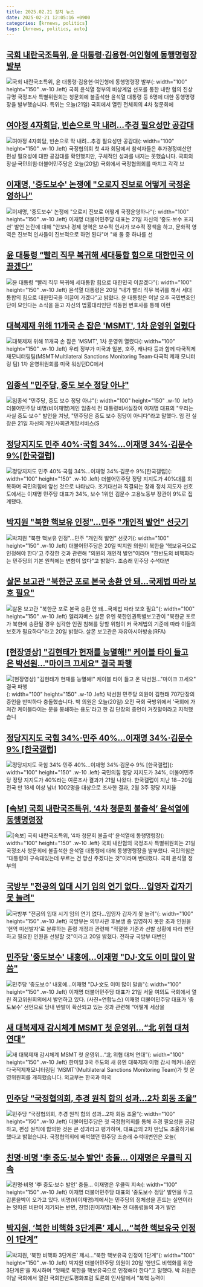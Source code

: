 ```yaml
---
title: 2025.02.21 정치 뉴스
date: 2025-02-21 12:05:16 +0900
categories: [krnews, politics]
tags: [krnews, politics, auto]
---
```

## [국회 내란국조특위, 윤 대통령·김용현·여인형에 동행명령장 발부](https://n.news.naver.com/mnews/article/056/0011897586)

![국회 내란국조특위, 윤 대통령·김용현·여인형에 동행명령장 발부](https://mimgnews.pstatic.net/image/origin/056/2025/02/21/11897586.jpg?type=nf220_150){: width="100" height="150" .w-10 .left}
국회 윤석열 정부의 비상계엄 선포를 통한 내란 혐의 진상규명 국정조사 특별위원회는 청문회에 불출석한 윤석열 대통령 등 6명에 대한 동행명령장을 발부했습니다. 특위는 오늘(21일) 국회에서 열린 전체회의 4차 청문회에

## [여야정 4자회담, 빈손으로 막 내려…추경 필요성만 공감대](https://n.news.naver.com/mnews/article/422/0000715217)

![여야정 4자회담, 빈손으로 막 내려…추경 필요성만 공감대](https://mimgnews.pstatic.net/image/origin/422/2025/02/20/715217.jpg?type=nf220_150){: width="100" height="150" .w-10 .left}
국정협의회 첫 4자 회담에서 참석자들은 추가경정예산안 편성 필요성에 대한 공감대를 확인했지만, 구체적인 성과를 내지는 못했습니다. 국회의장실·국민의힘·더불어민주당은 오늘(20일) 국회에서 국정협의회를 마치고 각각 브

## [이재명, '중도보수' 논쟁에 "오로지 진보로 어떻게 국정운영하나"](https://n.news.naver.com/mnews/article/654/0000107254)

![이재명, '중도보수' 논쟁에 "오로지 진보로 어떻게 국정운영하나"](https://mimgnews.pstatic.net/image/origin/654/2025/02/21/107254.jpg?type=nf220_150){: width="100" height="150" .w-10 .left}
이재명 더불어민주당 대표는 21일 자신의 '중도·보수 포지션' 발언 논란에 대해 "안보나 경제 영역은 보수적 인사가 보수적 정책을 하고, 문화적 영역은 진보적 인사들이 진보적으로 하면 된다"며 "왜 둘 중 하나를 선

## [윤 대통령 “빨리 직무 복귀해 세대통합 힘으로 대한민국 이끌겠다”](https://n.news.naver.com/mnews/article/025/0003422133)

![윤 대통령 “빨리 직무 복귀해 세대통합 힘으로 대한민국 이끌겠다”](https://mimgnews.pstatic.net/image/origin/025/2025/02/20/3422133.jpg?type=nf220_150){: width="100" height="150" .w-10 .left}
윤석열 대통령은 20일 “내가 빨리 직무 복귀를 해서 세대 통합의 힘으로 대한민국을 이끌어 가겠다”고 밝혔다. 윤 대통령은 이날 오후 국민변호인단이 모인다는 소식을 듣고 자신의 법률대리인단 석동현 변호사를 통해 이런

## [대북제재 위해 11개국 손 잡은 'MSMT', 1차 운영위 열렸다](https://n.news.naver.com/mnews/article/018/0005948257)

![대북제재 위해 11개국 손 잡은 'MSMT', 1차 운영위 열렸다](https://mimgnews.pstatic.net/image/origin/018/2025/02/21/5948257.jpg?type=nf220_150){: width="100" height="150" .w-10 .left}
우리 정부가 미국과 일본, 호주, 캐나다 등과 함께 다국적제재모니터링팀(MSMT·Multilateral Sanctions Monitoring Team·다국적 제재 모니터링 팀) 1차 운영위원회를 미국 워싱턴DC에서

## [임종석 "민주당, 중도 보수 정당 아냐"](https://n.news.naver.com/mnews/article/015/0005097256)

![임종석 "민주당, 중도 보수 정당 아냐"](https://mimgnews.pstatic.net/image/origin/015/2025/02/21/5097256.jpg?type=nf220_150){: width="100" height="150" .w-10 .left}
더불어민주당 비명(비이재명)계인 임종석 전 대통령비서실장이 이재명 대표의 "우리는 사실 중도·보수" 발언을 겨냥, "민주당은 중도 보수 정당이 아니다"라고 말했다. 임 전 실장은 21일 자신의 개인사회관계망서비스(S

## [정당지지도 민주 40%·국힘 34%…이재명 34%·김문수 9%[한국갤럽]](https://n.news.naver.com/mnews/article/018/0005948542)

![정당지지도 민주 40%·국힘 34%…이재명 34%·김문수 9%[한국갤럽]](https://mimgnews.pstatic.net/image/origin/018/2025/02/21/5948542.jpg?type=nf220_150){: width="100" height="150" .w-10 .left}
더불어민주당 정당 지지도가 40%대를 회복하며 국민의힘에 앞선 것으로 나타났다. 조기대선과 직결되는 장래 정치 지도자 선호도에서는 이재명 민주당 대표가 34%, 보수 1위인 김문수 고용노동부 장관이 9%로 집계됐다.

## [박지원 "북한 핵보유 인정"…민주 "개인적 발언" 선긋기](https://n.news.naver.com/mnews/article/421/0008088418)

![박지원 "북한 핵보유 인정"…민주 "개인적 발언" 선긋기](https://mimgnews.pstatic.net/image/origin/421/2025/02/20/8088418.jpg?type=nf220_150){: width="100" height="150" .w-10 .left}
더불어민주당은 20일 박지원 의원이 북한을 '핵보유국으로 인정해야 한다'고 주장한 것과 관련해 "의원의 개인적 발언"이라며 "한반도의 비핵화라는 민주당의 기본 원칙에는 변함이 없다"고 밝혔다. 조승래 민주당 수석대변

## [살몬 보고관 "북한군 포로 본국 송환 안 돼…국제법 따라 보호 필요"](https://n.news.naver.com/mnews/article/421/0008087567)

![살몬 보고관 "북한군 포로 본국 송환 안 돼…국제법 따라 보호 필요"](https://mimgnews.pstatic.net/image/origin/421/2025/02/20/8087567.jpg?type=nf220_150){: width="100" height="150" .w-10 .left}
엘리자베스 살몬 유엔 북한인권특별보고관이 "북한군 포로가 북한에 송환될 경우 심각한 인권 침해를 당할 위험이 커 국제법의 기준에 따라 이들의 보호가 필요하다"라고 20일 밝혔다. 살몬 보고관은 자유아시아방송(RFA)

## [[현장영상] "김현태가 헌재를 능멸해!" 케이블 타이 들고 온 박선원…"마이크 끄세요" 결국 파행](https://n.news.naver.com/mnews/article/055/0001233522)

![[현장영상] "김현태가 헌재를 능멸해!" 케이블 타이 들고 온 박선원…"마이크 끄세요" 결국 파행](https://mimgnews.pstatic.net/image/origin/055/2025/02/20/1233522.jpg?type=nf220_150){: width="100" height="150" .w-10 .left}
박선원 민주당 의원이 김현태 707단장의 증언을 반박하다 충돌했습니다. 박 의원은 오늘(20일) 오전 국회 국방위에서 '국회에 가져간 케이블타이는 문을 봉쇄하는 용도'라고 한 김 단장의 증언이 거짓말이라고 지적했습니

## [정당지지도 국힘 34%·민주 40%…이재명 34%·김문수 9% [한국갤럽]](https://n.news.naver.com/mnews/article/025/0003422271)

![정당지지도 국힘 34%·민주 40%…이재명 34%·김문수 9% [한국갤럽]](https://mimgnews.pstatic.net/image/origin/025/2025/02/21/3422271.jpg?type=nf220_150){: width="100" height="150" .w-10 .left}
국민의힘 정당 지지도가 34%, 더불어민주당 정당 지지도가 40%라는 여론조사 결과가 21일 나왔다. 한국갤럽이 지난 18∼20일 전국 만 18세 이상 남녀 1002명을 대상으로 조사한 결과, 2월 3주 정당 지지율

## [[속보] 국회 내란국조특위, ‘4차 청문회 불출석’ 윤석열에 동행명령장](https://n.news.naver.com/mnews/article/032/0003352428)

![[속보] 국회 내란국조특위, ‘4차 청문회 불출석’ 윤석열에 동행명령장](https://mimgnews.pstatic.net/image/origin/032/2025/02/21/3352428.jpg?type=nf220_150){: width="100" height="150" .w-10 .left}
국회 내란혐의 국정조사 특별위원회는 21일 국정조사 청문회에 불출석한 윤석열 대통령에 대해 동행명령장을 발부했다. 국민의힘은 “대통령이 구속돼있는데 부르는 건 망신 주겠다는 것”이라며 반대했다. 국회 윤석열 정부의

## [국방부 "전공의 입대 시기 임의 연기 없다…입영자 갑자기 못 늘려"](https://n.news.naver.com/mnews/article/421/0008087557)

![국방부 "전공의 입대 시기 임의 연기 없다…입영자 갑자기 못 늘려"](https://mimgnews.pstatic.net/image/origin/421/2025/02/20/8087557.jpg?type=nf220_150){: width="100" height="150" .w-10 .left}
국방부는 의무사관 후보생 중 입영하지 못한 초과 인원을 '현역 미선발자'로 분류하는 훈령 개정과 관련해 "적절한 기준과 선발 상황에 따라 판단하고 필요한 인원을 선발할 것"이라고 20일 밝혔다. 전하규 국방부 대변인

## [민주당 '중도보수' 내홍에…이재명 "DJ·文도 이미 많이 말씀"](https://n.news.naver.com/mnews/article/018/0005948549)

![민주당 '중도보수' 내홍에…이재명 "DJ·文도 이미 많이 말씀"](https://mimgnews.pstatic.net/image/origin/018/2025/02/21/5948549.jpg?type=nf220_150){: width="100" height="150" .w-10 .left}
이재명 더불어민주당 대표가 21일 서울 여의도 국회에서 열린 최고위원회의에서 발언하고 있다. (사진=연합뉴스) 이재명 더불어민주당 대표가 ‘중도보수’ 선언으로 당내 반발이 확산되고 있는 것과 관련해 “어떻게 세상을

## [새 대북제재 감시체계 MSMT 첫 운영위…“北 위협 대처 연대”](https://n.news.naver.com/mnews/article/449/0000300359)

![새 대북제재 감시체계 MSMT 첫 운영위…“北 위협 대처 연대”](https://mimgnews.pstatic.net/image/origin/449/2025/02/21/300359.jpg?type=nf220_150){: width="100" height="150" .w-10 .left}
한미일 3국 주도의 새 유엔 대북제재 이행 감시 메커니즘인 다국적제재모니터링팀 'MSMT'(Multilateral Sanctions Monitoring Team)가 첫 운영위원회를 개최했습니다. 외교부는 한국과 미국

## [민주당 “국정협의회, 추경 원칙 합의 성과…2차 회동 조율”](https://n.news.naver.com/mnews/article/056/0011897109)

![민주당 “국정협의회, 추경 원칙 합의 성과…2차 회동 조율”](https://mimgnews.pstatic.net/image/origin/056/2025/02/20/11897109.jpg?type=nf220_150){: width="100" height="150" .w-10 .left}
더불어민주당은 첫 국정협의회를 통해 추경 필요성을 공감하고, 편성 원칙에 합의한 것은 큰 성과라고 평가하며, 대표급의 2차 만남도 조율하기로 했다고 밝혔습니다. 국정협의회에 배석했던 민주당 조승래 수석대변인은 오늘(

## [친명·비명 '李 중도·보수 발언' 충돌… 이재명은 우클릭 지속](https://n.news.naver.com/mnews/article/014/0005311390)

![친명·비명 '李 중도·보수 발언' 충돌… 이재명은 우클릭 지속](https://mimgnews.pstatic.net/image/origin/014/2025/02/20/5311390.jpg?type=nf220_150){: width="100" height="150" .w-10 .left}
이재명 더불어민주당 대표의 '중도보수 정당' 발언을 두고 갑론을박이 오가고 있다. 비명(비이재명)계에서는 민주당의 정체성을 흔드는 실언이라는 잇따른 비판이 제기되는 반면, 친명(친이재명)계는 전 대통령들의 과거 발언

## [박지원, ‘북한 비핵화 3단계론’ 제시…“북한 핵보유국 인정이 1단계”](https://n.news.naver.com/mnews/article/032/0003352259)

![박지원, ‘북한 비핵화 3단계론’ 제시…“북한 핵보유국 인정이 1단계”](https://mimgnews.pstatic.net/image/origin/032/2025/02/20/3352259.jpg?type=nf220_150){: width="100" height="150" .w-10 .left}
박지원 더불어민주당 의원이 20일 ‘한반도 비핵화를 위한 3단계론’을 제시하며 “첫째로 북한을 핵보유국으로 인정해야 한다”고 말했다. 박 의원은 이날 국회에서 열린 국회한반도평화포럼 토론회 인사말에서 “북핵 능력이

